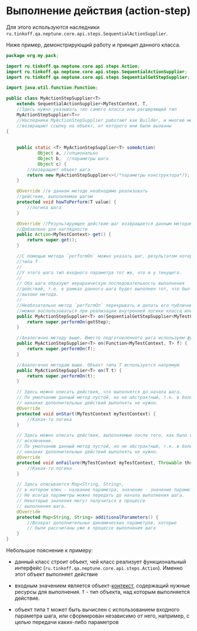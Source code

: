 # Выполнение действия (action-step)

Для этого используются наследники `ru.tinkoff.qa.neptune.core.api.steps.SequentialActionSupplier`.

Ниже пример, демонстрирующий работу и принцип данного класса.

```java
package org.my.pack;

import ru.tinkoff.qa.neptune.core.api.steps.Action;
import ru.tinkoff.qa.neptune.core.api.steps.SequentialActionSupplier;
import ru.tinkoff.qa.neptune.core.api.steps.SequentialGetStepSupplier;

import java.util.function.Function;

public class MyActionStepSupplier<T> 
    extends SequentialActionSupplier<MyTestContext, T,
    //Здесь нужно указывать тип самого класса или расширяющий тип
    MyActionStepSupplier<T>>
    //Наследники MyActionStepSupplier работают как Builder, и многие методы
    //возвращают ссылку на объект, от которого ини были вызваны
{
    
    
    public static <T> MyActionStepSupplier<T> someAction(
            Object a, //опционально
            Object b,  //параметры шага
            Object c) {
        //возвращает объект шага
        return new MyActionStepSupplier<>(/*параметры конструктора*/);
    }

    @Override //в данном методе необходимо реализовать
    //действие, выполняемое шагом
    protected void howToPerform(T value) {
        //логика шага
    }

    @Override //Результирующее действие-шаг возвращается данным методом
    //Добавлено для наглядности
    public Action<MyTestContext> get() {
        return super.get();
    }

    //C помощью метода `performOn` можно указать шаг, результатом которого является значение
    //типа T
    //
    //У этого шага тип входного параметра тот же, что и у текущего.
    //
    // Оба шага образуют иерархическую последовательность выполнения
    //действий, т.е. в рамках данного шага будет выполнен тот, что был указан при
    //вызове метода.
    //
    //Необязательно метод `performOn` перекрывать и делать его публичным. Данным методом
    //можно воспользоваться при реализации внутренней логики класса или его объектов.
    public MyActionStepSupplier<T> on(SequentialGetStepSupplier<MyTestContext, T, ?, ?, ?> getStep) {
        return super.performOn(getStep);
    }

    //Аналогично методу выше. Вместо подготовленного шага используем функцию
    public MyActionStepSupplier<T> on(Function<MyTestContext, T> f) {
        return super.performOn(f);
    }

    //Аналогично методам выше. Объект типа T используется напрямую
    public MyActionStepSupplier<T> on(T t) {
        return super.performOn(t);
    }

    // Здесь можно описать действия, что выполнятся до начала шага.
    // По умолчанию данный метод пустой, но не абстрактный, т.к. в большинстве случаев
    // никаких дополнительных действий выполнять не нужно.
    @Override
    protected void onStart(MyTestContext myTestContext) {
        //Какая-то логика
    }

    // Здесь можно описать действия, выполняемые после того, как было выброшено
    // исключение.
    // По умолчанию данный метод пустой, но не абстрактный, т.к. в большинстве случаев
    // никаких дополнительных действий выполнять не нужно.
    @Override
    protected void onFailure(MyTestContext myTestContext, Throwable throwable) {
        //Какая-то логика
    }

    // Здесь описывается Map<String, String>, 
    // в котором ключ - название параметра, значение - значение параметра.
    // Не всегда параметры можно передать до начала выполнения шага. 
    // Некоторые значения могут получиться в процессе 
    // выполнения шага.
    @Override
    protected Map<String, String> additionalParameters() {
        //Возврат дополнительных динамических параметров, которые 
        // были рассчитаны уже в процессе выполнения шага
    }
}
```

Небольшое пояснение к примеру:

- данный класс строит объект, чей класс реализует функциональный интерфейс (`ru.tinkoff.qa.neptune.core.api.steps.Action`).
  Именно этот объект выполняет действие

- входным значением является объект-[контекст](../context/index.md), содержащий нужные ресурсы для выполнения.
  `T` - тип объекта, над которым выполняется действие. 

- объект типа `T` может быть вычислен с использованием входного параметра шага, или сформирован независимо от него,
  например, с целью передачи каких-либо параметров

  